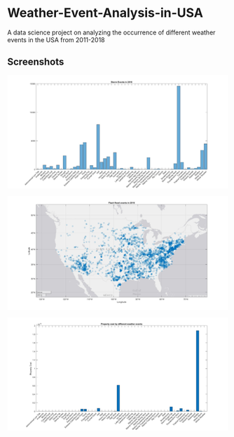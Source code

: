 # Weather-Event-Analysis-in-USA
A data science project on analyzing the occurrence of different weather events in the USA from 2011-2018




## Screenshots
![events](https://github.com/newaz-aa/Weather-Event-Analysis-in-USA/blob/main/figures/events_2018.jpg)

![flash flood](https://github.com/newaz-aa/Weather-Event-Analysis-in-USA/blob/main/figures/flash_flood_2018.jpg)

![property cost](https://github.com/newaz-aa/Weather-Event-Analysis-in-USA/blob/main/figures/property_cost.jpg)


